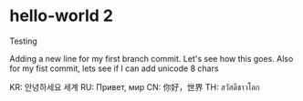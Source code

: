 # hello-world 2
Testing 

Adding a new line for my first branch commit. Let's see how this goes.
Also for my fist commit, lets see if I can add unicode 8 chars

KR: 안녕하세요 세계
RU: Привет, мир
CN: 你好，世界
TH: สวัสดีชาวโลก
